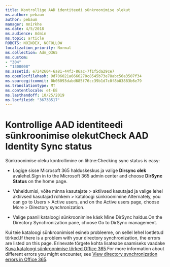 ```yaml
---
title: Kontrollige AAD identiteedi sünkroonimise olekut
ms.author: pebaum
author: pebaum
manager: mnirkhe
ms.date: 4/5/2018
ms.audience: Admin
ms.topic: article
ROBOTS: NOINDEX, NOFOLLOW
localization_priority: Normal
ms.collection: Adm_O365
ms.custom:
- "304"
- "1300008"
ms.assetid: e7242604-6a81-44f3-86ac-7f1f5da29ce7
ms.openlocfilehash: 9d706021a6666270c8545b73e78abc56a3507f34
ms.sourcegitcommit: 0b06093dabd685f76cc39b1d7c0f8b03883b6e79
ms.translationtype: MT
ms.contentlocale: et-EE
ms.lasthandoff: 10/25/2019
ms.locfileid: "36738517"
---
```

# <a name="check-aad-identity-sync-status"></a><span data-ttu-id="079fd-102">Kontrollige AAD identiteedi sünkroonimise olekut</span><span class="sxs-lookup"><span data-stu-id="079fd-102">Check AAD Identity Sync status</span></span>

<span data-ttu-id="079fd-103">Sünkroonimise oleku kontrollimine on lihtne:</span><span class="sxs-lookup"><span data-stu-id="079fd-103">Checking sync status is easy:</span></span>
  
- <span data-ttu-id="079fd-104">Logige sisse Microsoft 365 halduskeskus ja valige **Dirsync olek** avalehel.</span><span class="sxs-lookup"><span data-stu-id="079fd-104">Sign in to the Microsoft 365 admin center and choose **DirSync Status** on the home page.</span></span>

- <span data-ttu-id="079fd-105">Vaheldumisi, võite minna kasutajate \> aktiivsed kasutajad ja valige lehel aktiivsed kasutajad rohkem \> kataloogi sünkroonimine.</span><span class="sxs-lookup"><span data-stu-id="079fd-105">Alternately, you can go to Users \> Active users, and on the Active users page, choose More \> Directory synchronization.</span></span>

- <span data-ttu-id="079fd-106">Valige paanil kataloogi sünkroonimine käsk Mine DirSync haldus.</span><span class="sxs-lookup"><span data-stu-id="079fd-106">On the Directory Synchronization pane, choose Go to DirSync management.</span></span>

<span data-ttu-id="079fd-107">Kui teie kataloogi sünkroonimisel esineb probleeme, on sellel lehel loetletud tõrked.</span><span class="sxs-lookup"><span data-stu-id="079fd-107">If there is a problem with your directory synchronization, the errors are listed on this page.</span></span> <span data-ttu-id="079fd-108">Erinevate tõrgete kohta lisateabe saamiseks vaadake [Kuva kataloogi sünkroonimise tõrked Office 365](https://docs.microsoft.com//office365/enterprise/identify-directory-synchronization-errors).</span><span class="sxs-lookup"><span data-stu-id="079fd-108">For more information about different errors you might encounter, see [View directory synchronization errors in Office 365](https://docs.microsoft.com//office365/enterprise/identify-directory-synchronization-errors).</span></span>
  